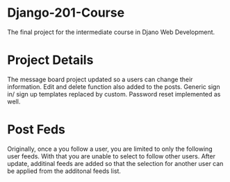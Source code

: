 # Django-201-Course
The final project for the intermediate course in Djano Web Development.

# Project Details
The message board project updated so a users can change their information. Edit and delete function also 
added to the posts. Generic sign in/ sign up templates replaced by custom. Password reset implemented as well.

# Post Feds
Originally, once a you follow a user, you are limited to only the following user feeds. With that you are unable to select to follow other users. After update, additinal feeds are added so that the selection for another user can be applied from the additonal feeds list.
